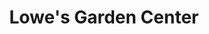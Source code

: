 ---
title: "Lowe's Garden Center"
url: /erie/lowes-garden-center-asbury-road/
shop: Garten-Center
---